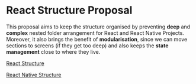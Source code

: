 # React Structure Proposal

This proposal aims to keep the structure organised by preventing **deep** and **complex** nested folder arrangement for React and React Native Projects. Moreover, it also brings the benefit of **modularisation**, since we can move sections to screens (if they get too deep) and also keeps the **state management** close to where they live.

[React Structure](react-structure.md)

[React Native Structure](react-native-structure.md)
